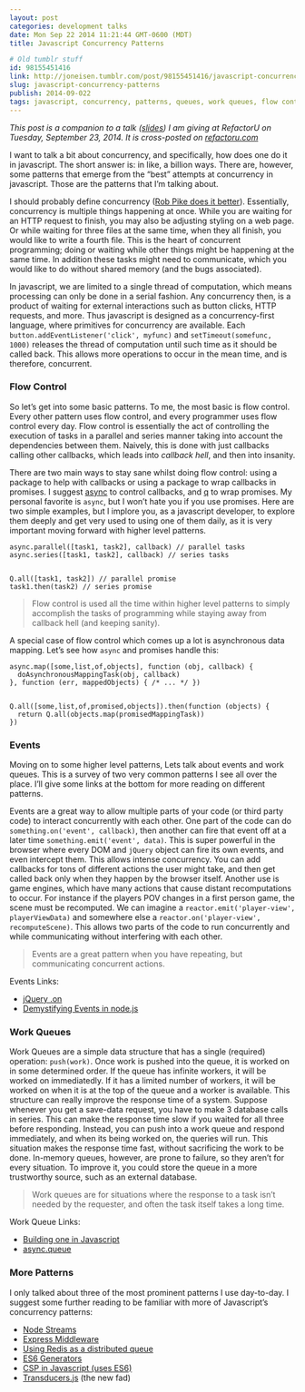 ```yaml
---
layout: post
categories: development talks
date: Mon Sep 22 2014 11:21:44 GMT-0600 (MDT)
title: Javascript Concurrency Patterns

# Old tumblr stuff
id: 98155451416
link: http://joneisen.tumblr.com/post/98155451416/javascript-concurrency-patterns
slug: javascript-concurrency-patterns
publish: 2014-09-022
tags: javascript, concurrency, patterns, queues, work queues, flow control, async, promises, events
---
```



*This post is a companion to a talk
([slides](http://talks.joneisen.me/presentation-javascript-concurrency-patterns/refactoru-9-23-2014.slide))
I am giving at RefactorU on Tuesday, September 23, 2014. It is
cross-posted on
[refactoru.com](http://blog.refactoru.com/javascript-concurrency-patterns/)*

I want to talk a bit about concurrency, and specifically, how does one
do it in javascript. The short answer is: in like, a billion ways. There
are, however, some patterns that emerge from the “best” attempts at
concurrency in javascript. Those are the patterns that I’m talking
about.

I should probably define concurrency ([Rob Pike does it
better](https://talks.golang.org/2012/concurrency.slide#1)).
Essentially, concurrency is multiple things happening at once. While you
are waiting for an HTTP request to finish, you may also be adjusting
styling on a web page. Or while waiting for three files at the same
time, when they all finish, you would like to write a fourth file. This
is the heart of concurrent programming; doing or waiting while other
things might be happening at the same time. In addition these tasks
might need to communicate, which you would like to do without shared
memory (and the bugs associated).

In javascript, we are limited to a single thread of computation, which
means processing can only be done in a serial fashion. Any concurrency
then, is a product of waiting for external interactions such as button
clicks, HTTP requests, and more. Thus javascript is designed as a
concurrency-first language, where primitives for concurrency are
available. Each `button.addEventListener('click', myfunc)` and
`setTimeout(somefunc, 1000)` releases the thread of computation until
such time as it should be called back. This allows more operations to
occur in the mean time, and is therefore, concurrent.

### Flow Control

So let’s get into some basic patterns. To me, the most basic is flow
control. Every other pattern uses flow control, and every programmer
uses flow control every day. Flow control is essentially the act of
controlling the execution of tasks in a parallel and series manner
taking into account the dependencies between them. Naively, this is done
with just callbacks calling other callbacks, which leads into *callback
hell*, and then into insanity.

There are two main ways to stay sane whilst doing flow control: using a
package to help with callbacks or using a package to wrap callbacks in
promises. I suggest [async](http://npmjs.org/package/async) to control
callbacks, and [q](http://npmjs.org/package/q) to wrap promises. My
personal favorite is `async`, but I won’t hate you if you use promises.
Here are two simple examples, but I implore you, as a javascript
developer, to explore them deeply and get very used to using one of them
daily, as it is very important moving forward with higher level
patterns.

    async.parallel([task1, task2], callback) // parallel tasks
    async.series([task1, task2], callback) // series tasks


    Q.all([task1, task2]) // parallel promise
    task1.then(task2) // series promise

> Flow control is used all the time within higher level patterns to
> simply accomplish the tasks of programming while staying away from
> callback hell (and keeping sanity).

A special case of flow control which comes up a lot is asynchronous data
mapping. Let’s see how `async` and promises handle this:

    async.map([some,list,of,objects], function (obj, callback) {
      doAsynchronousMappingTask(obj, callback)
    }, function (err, mappedObjects) { /* ... */ })


    Q.all([some,list,of,promised,objects]).then(function (objects) {
      return Q.all(objects.map(promisedMappingTask))
    })

### Events

Moving on to some higher level patterns, Lets talk about events and work
queues. This is a survey of two very common patterns I see all over the
place. I’ll give some links at the bottom for more reading on different
patterns.

Events are a great way to allow multiple parts of your code (or third
party code) to interact concurrently with each other. One part of the
code can do `something.on('event', callback)`, then another can fire
that event off at a later time `something.emit('event', data)`. This is
super powerful in the browser where every DOM and `jQuery` object can
fire its own events, and even intercept them. This allows intense
concurrency. You can add callbacks for tons of different actions the
user might take, and then get called back only when they happen by the
browser itself. Another use is game engines, which have many actions
that cause distant recomputations to occur. For instance if the players
POV changes in a first person game, the scene must be recomputed. We can
imagine a `reactor.emit('player-view', playerViewData)` and somewhere
else a `reactor.on('player-view', recomputeScene)`. This allows two
parts of the code to run concurrently and while communicating without
interfering with each other.

> Events are a great pattern when you have repeating, but communicating
> concurrent actions.

Events Links:

-   [jQuery .on](http://api.jquery.com/on/)
-   [Demystifying Events in
    node.js](http://howtonode.org/demystifying-events-in-node)

### Work Queues

Work Queues are a simple data structure that has a single (required)
operation: `push(work)`. Once work is pushed into the queue, it is
worked on in some determined order. If the queue has infinite workers,
it will be worked on immediatedly. If it has a limited number of
workers, it will be worked on when it is at the top of the queue and a
worker is available. This structure can really improve the response time
of a system. Suppose whenever you get a save-data request, you have to
make 3 database calls in series. This can make the response time slow if
you waited for all three before responding. Instead, you can push into a
work queue and respond immediately, and when its being worked on, the
queries will run. This situation makes the response time fast, without
sacrificing the work to be done. In-memory queues, however, are prone to
failure, so they aren’t for every situation. To improve it, you could
store the queue in a more trustworthy source, such as an external
database.

> Work queues are for situations where the response to a task isn’t
> needed by the requester, and often the task itself takes a long time.

Work Queue Links:

-   [Building one in Javascript](http://howtonode.org/tasks-and-prompts)
-   [async.queue](https://github.com/caolan/async#queue)

### More Patterns

I only talked about three of the most prominent patterns I use
day-to-day. I suggest some further reading to be familiar with more of
Javascript’s concurrency patterns:

-   [Node Streams](https://github.com/substack/stream-handbook)
-   [Express
    Middleware](https://blog.safaribooksonline.com/2014/03/10/express-js-middleware-demystified/)
-   [Using Redis as a distributed
    queue](https://github.com/Rafflecopter/node-relyq)
-   [ES6
    Generators](https://developer.mozilla.org/en-US/docs/Web/JavaScript/Reference/Statements/function*)
-   [CSP in Javascript (uses
    ES6)](http://jlongster.com/Taming-the-Asynchronous-Beast-with-CSP-in-JavaScript)
-   [Transducers.js](http://jlongster.com/Transducers.js--A-JavaScript-Library-for-Transformation-of-Data)
    (the new fad)


